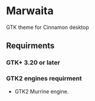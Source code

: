 # Marwaita
GTK theme for Cinnamon desktop

## Requirments

### GTK+ 3.20 or later

### GTK2 engines requirment
- GTK2 Murrine engine.

